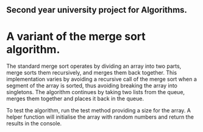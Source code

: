 ## Second year university project for Algorithms.
# A variant of the merge sort algorithm.   

The standard merge sort operates by dividing an array into two parts, merge sorts them recursively, and merges them back together.  This implementation varies by avoiding a recursive call of the merge sort when a segment of the array is sorted, thus avoiding breaking the array into singletons. The algorithm continues by taking two lists from the queue, merges them together and places it back in the queue.

To test the algorithm, run the test method providing a size for the array. A helper function will initialise the array with random numbers and return the results in the console. 
